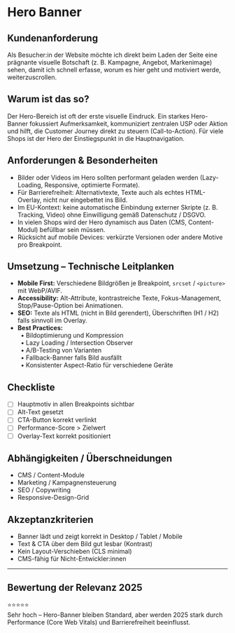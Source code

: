# Hero Banner

## Kundenanforderung  
Als Besucher:in der Website möchte ich direkt beim Laden der Seite eine prägnante visuelle Botschaft (z. B. Kampagne, Angebot, Markenimage) sehen, damit ich schnell erfasse, worum es hier geht und motiviert werde, weiterzuscrollen.

## Warum ist das so?  
Der Hero-Bereich ist oft der erste visuelle Eindruck. Ein starkes Hero-Banner fokussiert Aufmerksamkeit, kommuniziert zentralen USP oder Aktion und hilft, die Customer Journey direkt zu steuern (Call-to-Action). Für viele Shops ist der Hero der Einstiegspunkt in die Hauptnavigation.  

## Anforderungen & Besonderheiten  
- Bilder oder Videos im Hero sollten performant geladen werden (Lazy-Loading, Responsive, optimierte Formate).  
- Für Barrierefreiheit: Alternativtexte, Texte auch als echtes HTML-Overlay, nicht nur eingebettet ins Bild.  
- Im EU-Kontext: keine automatische Einbindung externer Skripte (z. B. Tracking, Video) ohne Einwilligung gemäß Datenschutz / DSGVO.  
- In vielen Shops wird der Hero dynamisch aus Daten (CMS, Content-Modul) befüllbar sein müssen.  
- Rücksicht auf mobile Devices: verkürzte Versionen oder andere Motive pro Breakpoint.

## Umsetzung – Technische Leitplanken  
- **Mobile First:** Verschiedene Bildgrößen je Breakpoint, `srcset` / `<picture>` mit WebP/AVIF.  
- **Accessibility:** Alt-Attribute, kontrastreiche Texte, Fokus-Management, Stop/Pause-Option bei Animationen.  
- **SEO:** Texte als HTML (nicht in Bild gerendert), Überschriften (H1 / H2) falls sinnvoll im Overlay.  
- **Best Practices:**  
 • Bildoptimierung und Kompression  
 • Lazy Loading / Intersection Observer  
 • A/B-Testing von Varianten  
 • Fallback-Banner falls Bild ausfällt  
 • Konsistenter Aspect-Ratio für verschiedene Geräte  

## Checkliste  
- [ ] Hauptmotiv in allen Breakpoints sichtbar  
- [ ] Alt-Text gesetzt  
- [ ] CTA-Button korrekt verlinkt  
- [ ] Performance-Score > Zielwert  
- [ ] Overlay-Text korrekt positioniert  

## Abhängigkeiten / Überschneidungen  
- CMS / Content-Module  
- Marketing / Kampagnensteuerung  
- SEO / Copywriting  
- Responsive-Design-Grid  

## Akzeptanzkriterien  
- Banner lädt und zeigt korrekt in Desktop / Tablet / Mobile  
- Text & CTA über dem Bild gut lesbar (Kontrast)  
- Kein Layout-Verschieben (CLS minimal)  
- CMS-fähig für Nicht-Entwickler:innen  

---

## Bewertung der Relevanz 2025  
⭐⭐⭐⭐⭐  
Sehr hoch – Hero-Banner bleiben Standard, aber werden 2025 stark durch Performance (Core Web Vitals) und Barrierefreiheit beeinflusst.  

